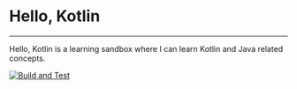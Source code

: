 # Hello, Kotlin
----

Hello, Kotlin is a learning sandbox where I can learn Kotlin and Java related concepts. 

[![Build and Test](https://github.com/kusl/hellokotlin/actions/workflows/build.yml/badge.svg)](https://github.com/kusl/hellokotlin/actions/workflows/build.yml)